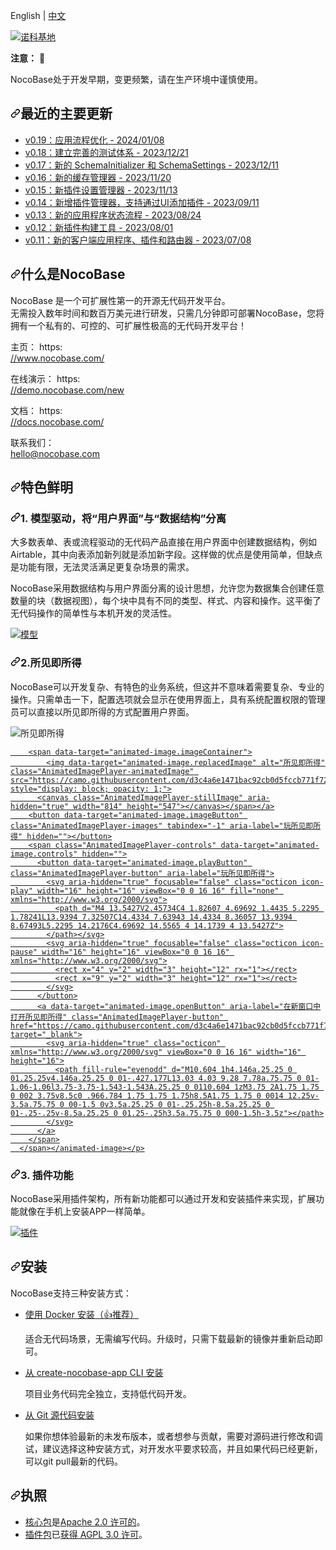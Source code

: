 <div class="Box-sc-g0xbh4-0 bJMeLZ js-snippet-clipboard-copy-unpositioned" data-hpc="true"><article class="markdown-body entry-content container-lg" itemprop="text"><p dir="auto">English | <a href="/nocobase/nocobase/blob/main/README.zh-CN.md">中文</a></p>
<p dir="auto"><a target="_blank" rel="noopener noreferrer nofollow" href="https://camo.githubusercontent.com/72865e4fa4a341a345f4dc610b92f33f839160144759cc8d0c8d3b8464875ed1/68747470733a2f2f6e6f636f626173652d66696c652e6f73732d636e2d6265696a696e672e616c6979756e63732e636f6d2f6d61696e2d6c2e706e67"><img src="https://camo.githubusercontent.com/72865e4fa4a341a345f4dc610b92f33f839160144759cc8d0c8d3b8464875ed1/68747470733a2f2f6e6f636f626173652d66696c652e6f73732d636e2d6265696a696e672e616c6979756e63732e636f6d2f6d61696e2d6c2e706e67" alt="诺科基地" data-canonical-src="https://nocobase-file.oss-cn-beijing.aliyuncs.com/main-l.png" style="max-width: 100%;"></a></p>
<p dir="auto"><strong><font style="vertical-align: inherit;"><font style="vertical-align: inherit;">注意：</font></font></strong><font style="vertical-align: inherit;"><font style="vertical-align: inherit;"> 📌</font></font></p>
<p dir="auto"><font style="vertical-align: inherit;"><font style="vertical-align: inherit;">NocoBase处于开发早期，变更频繁，请在生产环境中谨慎使用。</font></font></p>
<h2 tabindex="-1" dir="auto"><a id="user-content-recent-major-updates" class="anchor" aria-hidden="true" tabindex="-1" href="#recent-major-updates"><svg class="octicon octicon-link" viewBox="0 0 16 16" version="1.1" width="16" height="16" aria-hidden="true"><path d="m7.775 3.275 1.25-1.25a3.5 3.5 0 1 1 4.95 4.95l-2.5 2.5a3.5 3.5 0 0 1-4.95 0 .751.751 0 0 1 .018-1.042.751.751 0 0 1 1.042-.018 1.998 1.998 0 0 0 2.83 0l2.5-2.5a2.002 2.002 0 0 0-2.83-2.83l-1.25 1.25a.751.751 0 0 1-1.042-.018.751.751 0 0 1-.018-1.042Zm-4.69 9.64a1.998 1.998 0 0 0 2.83 0l1.25-1.25a.751.751 0 0 1 1.042.018.751.751 0 0 1 .018 1.042l-1.25 1.25a3.5 3.5 0 1 1-4.95-4.95l2.5-2.5a3.5 3.5 0 0 1 4.95 0 .751.751 0 0 1-.018 1.042.751.751 0 0 1-1.042.018 1.998 1.998 0 0 0-2.83 0l-2.5 2.5a1.998 1.998 0 0 0 0 2.83Z"></path></svg></a><font style="vertical-align: inherit;"><font style="vertical-align: inherit;">最近的主要更新</font></font></h2>
<ul dir="auto">
<li><a href="https://blog.nocobase.com/posts/release-v019/" rel="nofollow"><font style="vertical-align: inherit;"><font style="vertical-align: inherit;">v0.19：应用流程优化 - 2024/01/08</font></font></a></li>
<li><a href="https://blog.nocobase.com/posts/release-v018/" rel="nofollow"><font style="vertical-align: inherit;"><font style="vertical-align: inherit;">v0.18：建立完善的测试体系 - 2023/12/21</font></font></a></li>
<li><a href="https://blog.nocobase.com/posts/release-v017/" rel="nofollow"><font style="vertical-align: inherit;"><font style="vertical-align: inherit;">v0.17：新的 SchemaInitializer 和 SchemaSettings - 2023/12/11</font></font></a></li>
<li><a href="https://blog.nocobase.com/posts/release-v016/" rel="nofollow"><font style="vertical-align: inherit;"><font style="vertical-align: inherit;">v0.16：新的缓存管理器 - 2023/11/20</font></font></a></li>
<li><a href="https://blog.nocobase.com/posts/release-v015/" rel="nofollow"><font style="vertical-align: inherit;"><font style="vertical-align: inherit;">v0.15：新插件设置管理器 - 2023/11/13</font></font></a></li>
<li><a href="https://blog.nocobase.com/posts/release-v014/" rel="nofollow"><font style="vertical-align: inherit;"><font style="vertical-align: inherit;">v0.14：新增插件管理器，支持通过UI添加插件 - 2023/09/11</font></font></a></li>
<li><a href="https://blog.nocobase.com/posts/release-v013/" rel="nofollow"><font style="vertical-align: inherit;"><font style="vertical-align: inherit;">v0.13：新的应用程序状态流程 - 2023/08/24</font></font></a></li>
<li><a href="https://blog.nocobase.com/posts/release-v012/" rel="nofollow"><font style="vertical-align: inherit;"><font style="vertical-align: inherit;">v0.12：新插件构建工具 - 2023/08/01</font></font></a></li>
<li><a href="https://blog.nocobase.com/posts/release-v011/" rel="nofollow"><font style="vertical-align: inherit;"><font style="vertical-align: inherit;">v0.11：新的客户端应用程序、插件和路由器 - 2023/07/08</font></font></a></li>
</ul>
<h2 tabindex="-1" dir="auto"><a id="user-content-what-is-nocobase" class="anchor" aria-hidden="true" tabindex="-1" href="#what-is-nocobase"><svg class="octicon octicon-link" viewBox="0 0 16 16" version="1.1" width="16" height="16" aria-hidden="true"><path d="m7.775 3.275 1.25-1.25a3.5 3.5 0 1 1 4.95 4.95l-2.5 2.5a3.5 3.5 0 0 1-4.95 0 .751.751 0 0 1 .018-1.042.751.751 0 0 1 1.042-.018 1.998 1.998 0 0 0 2.83 0l2.5-2.5a2.002 2.002 0 0 0-2.83-2.83l-1.25 1.25a.751.751 0 0 1-1.042-.018.751.751 0 0 1-.018-1.042Zm-4.69 9.64a1.998 1.998 0 0 0 2.83 0l1.25-1.25a.751.751 0 0 1 1.042.018.751.751 0 0 1 .018 1.042l-1.25 1.25a3.5 3.5 0 1 1-4.95-4.95l2.5-2.5a3.5 3.5 0 0 1 4.95 0 .751.751 0 0 1-.018 1.042.751.751 0 0 1-1.042.018 1.998 1.998 0 0 0-2.83 0l-2.5 2.5a1.998 1.998 0 0 0 0 2.83Z"></path></svg></a><font style="vertical-align: inherit;"><font style="vertical-align: inherit;">什么是NocoBase</font></font></h2>
<p dir="auto"><font style="vertical-align: inherit;"><font style="vertical-align: inherit;">NocoBase 是一个可扩展性第一的开源无代码开发平台。</font></font><br><font style="vertical-align: inherit;"><font style="vertical-align: inherit;">
无需投入数年时间和数百万美元进行研发，只需几分钟即可部署NocoBase，您将拥有一个私有的、可控的、可扩展性极高的无代码开发平台！</font></font></p>
<p dir="auto"><font style="vertical-align: inherit;"><font style="vertical-align: inherit;">主页： https: </font></font><br>
<a href="https://www.nocobase.com/" rel="nofollow"><font style="vertical-align: inherit;"><font style="vertical-align: inherit;">//www.nocobase.com/</font></font></a></p>
<p dir="auto"><font style="vertical-align: inherit;"><font style="vertical-align: inherit;">在线演示： https: </font></font><br>
<a href="https://demo.nocobase.com/new" rel="nofollow"><font style="vertical-align: inherit;"><font style="vertical-align: inherit;">//demo.nocobase.com/new</font></font></a></p>
<p dir="auto"><font style="vertical-align: inherit;"><font style="vertical-align: inherit;">文档： https: </font></font><br>
<a href="https://docs.nocobase.com/" rel="nofollow"><font style="vertical-align: inherit;"><font style="vertical-align: inherit;">//docs.nocobase.com/</font></font></a></p>
<p dir="auto"><font style="vertical-align: inherit;"><font style="vertical-align: inherit;">联系我们：</font></font><br>
<a href="mailto:hello@nocobase.com"><font style="vertical-align: inherit;"><font style="vertical-align: inherit;">hello@nocobase.com</font></font></a></p>
<h2 tabindex="-1" dir="auto"><a id="user-content-distinctive-features" class="anchor" aria-hidden="true" tabindex="-1" href="#distinctive-features"><svg class="octicon octicon-link" viewBox="0 0 16 16" version="1.1" width="16" height="16" aria-hidden="true"><path d="m7.775 3.275 1.25-1.25a3.5 3.5 0 1 1 4.95 4.95l-2.5 2.5a3.5 3.5 0 0 1-4.95 0 .751.751 0 0 1 .018-1.042.751.751 0 0 1 1.042-.018 1.998 1.998 0 0 0 2.83 0l2.5-2.5a2.002 2.002 0 0 0-2.83-2.83l-1.25 1.25a.751.751 0 0 1-1.042-.018.751.751 0 0 1-.018-1.042Zm-4.69 9.64a1.998 1.998 0 0 0 2.83 0l1.25-1.25a.751.751 0 0 1 1.042.018.751.751 0 0 1 .018 1.042l-1.25 1.25a3.5 3.5 0 1 1-4.95-4.95l2.5-2.5a3.5 3.5 0 0 1 4.95 0 .751.751 0 0 1-.018 1.042.751.751 0 0 1-1.042.018 1.998 1.998 0 0 0-2.83 0l-2.5 2.5a1.998 1.998 0 0 0 0 2.83Z"></path></svg></a><font style="vertical-align: inherit;"><font style="vertical-align: inherit;">特色鲜明</font></font></h2>
<h3 tabindex="-1" dir="auto"><a id="user-content-1-model-driven-separate-user-interface-from-data-structure" class="anchor" aria-hidden="true" tabindex="-1" href="#1-model-driven-separate-user-interface-from-data-structure"><svg class="octicon octicon-link" viewBox="0 0 16 16" version="1.1" width="16" height="16" aria-hidden="true"><path d="m7.775 3.275 1.25-1.25a3.5 3.5 0 1 1 4.95 4.95l-2.5 2.5a3.5 3.5 0 0 1-4.95 0 .751.751 0 0 1 .018-1.042.751.751 0 0 1 1.042-.018 1.998 1.998 0 0 0 2.83 0l2.5-2.5a2.002 2.002 0 0 0-2.83-2.83l-1.25 1.25a.751.751 0 0 1-1.042-.018.751.751 0 0 1-.018-1.042Zm-4.69 9.64a1.998 1.998 0 0 0 2.83 0l1.25-1.25a.751.751 0 0 1 1.042.018.751.751 0 0 1 .018 1.042l-1.25 1.25a3.5 3.5 0 1 1-4.95-4.95l2.5-2.5a3.5 3.5 0 0 1 4.95 0 .751.751 0 0 1-.018 1.042.751.751 0 0 1-1.042.018 1.998 1.998 0 0 0-2.83 0l-2.5 2.5a1.998 1.998 0 0 0 0 2.83Z"></path></svg></a><font style="vertical-align: inherit;"><font style="vertical-align: inherit;">1. 模型驱动，将“用户界面”与“数据结构”分离</font></font></h3>
<p dir="auto"><font style="vertical-align: inherit;"><font style="vertical-align: inherit;">大多数表单、表或流程驱动的无代码产品直接在用户界面中创建数据结构，例如 Airtable，其中向表添加新列就是添加新字段。</font><font style="vertical-align: inherit;">这样做的优点是使用简单，但缺点是功能有限，无法灵活满足更复杂场景的需求。</font></font></p>
<p dir="auto"><font style="vertical-align: inherit;"><font style="vertical-align: inherit;">NocoBase采用数据结构与用户界面分离的设计思想，允许您为数据集合创建任意数量的块（数据视图），每个块中具有不同的类型、样式、内容和操作。</font><font style="vertical-align: inherit;">这平衡了无代码操作的简单性与本机开发的灵活性。</font></font></p>
<p dir="auto"><a target="_blank" rel="noopener noreferrer nofollow" href="https://camo.githubusercontent.com/be55c109eed54ae04171bf7399973a3614ff8a21fccfd6d59482349d80377958/68747470733a2f2f6e6f636f626173652d66696c652e6f73732d636e2d6265696a696e672e616c6979756e63732e636f6d2f6d6f64656c2d6c2e706e67"><img src="https://camo.githubusercontent.com/be55c109eed54ae04171bf7399973a3614ff8a21fccfd6d59482349d80377958/68747470733a2f2f6e6f636f626173652d66696c652e6f73732d636e2d6265696a696e672e616c6979756e63732e636f6d2f6d6f64656c2d6c2e706e67" alt="模型" data-canonical-src="https://nocobase-file.oss-cn-beijing.aliyuncs.com/model-l.png" style="max-width: 100%;"></a></p>
<h3 tabindex="-1" dir="auto"><a id="user-content-2-what-you-see-is-what-you-get" class="anchor" aria-hidden="true" tabindex="-1" href="#2-what-you-see-is-what-you-get"><svg class="octicon octicon-link" viewBox="0 0 16 16" version="1.1" width="16" height="16" aria-hidden="true"><path d="m7.775 3.275 1.25-1.25a3.5 3.5 0 1 1 4.95 4.95l-2.5 2.5a3.5 3.5 0 0 1-4.95 0 .751.751 0 0 1 .018-1.042.751.751 0 0 1 1.042-.018 1.998 1.998 0 0 0 2.83 0l2.5-2.5a2.002 2.002 0 0 0-2.83-2.83l-1.25 1.25a.751.751 0 0 1-1.042-.018.751.751 0 0 1-.018-1.042Zm-4.69 9.64a1.998 1.998 0 0 0 2.83 0l1.25-1.25a.751.751 0 0 1 1.042.018.751.751 0 0 1 .018 1.042l-1.25 1.25a3.5 3.5 0 1 1-4.95-4.95l2.5-2.5a3.5 3.5 0 0 1 4.95 0 .751.751 0 0 1-.018 1.042.751.751 0 0 1-1.042.018 1.998 1.998 0 0 0-2.83 0l-2.5 2.5a1.998 1.998 0 0 0 0 2.83Z"></path></svg></a><font style="vertical-align: inherit;"><font style="vertical-align: inherit;">2.所见即所得</font></font></h3>
<p dir="auto"><font style="vertical-align: inherit;"><font style="vertical-align: inherit;">NocoBase可以开发复杂、有特色的业务系统，但这并不意味着需要复杂、专业的操作。</font><font style="vertical-align: inherit;">只需单击一下，配置选项就会显示在使用界面上，具有系统配置权限的管理员可以直接以所见即所得的方式配置用户界面。</font></font></p>
<p dir="auto"><animated-image data-catalyst=""><a target="_blank" rel="noopener noreferrer nofollow" href="https://camo.githubusercontent.com/d3c4a6e1471bac92cb0d5fccb771f72f7e254c42c6598f5239e96ef093e3670c/68747470733a2f2f6e6f636f626173652d66696c652e6f73732d636e2d6265696a696e672e616c6979756e63732e636f6d2f777973697779672e676966" data-target="animated-image.originalLink"><img src="https://camo.githubusercontent.com/d3c4a6e1471bac92cb0d5fccb771f72f7e254c42c6598f5239e96ef093e3670c/68747470733a2f2f6e6f636f626173652d66696c652e6f73732d636e2d6265696a696e672e616c6979756e63732e636f6d2f777973697779672e676966" alt="所见即所得" data-canonical-src="https://nocobase-file.oss-cn-beijing.aliyuncs.com/wysiwyg.gif" style="max-width: 100%; display: inline-block;" data-target="animated-image.originalImage"></a>
      <span class="AnimatedImagePlayer" data-target="animated-image.player" hidden="">
        <a data-target="animated-image.replacedLink" class="AnimatedImagePlayer-images" href="https://camo.githubusercontent.com/d3c4a6e1471bac92cb0d5fccb771f72f7e254c42c6598f5239e96ef093e3670c/68747470733a2f2f6e6f636f626173652d66696c652e6f73732d636e2d6265696a696e672e616c6979756e63732e636f6d2f777973697779672e676966" target="_blank">
          
        <span data-target="animated-image.imageContainer">
            <img data-target="animated-image.replacedImage" alt="所见即所得" class="AnimatedImagePlayer-animatedImage" src="https://camo.githubusercontent.com/d3c4a6e1471bac92cb0d5fccb771f72f7e254c42c6598f5239e96ef093e3670c/68747470733a2f2f6e6f636f626173652d66696c652e6f73732d636e2d6265696a696e672e616c6979756e63732e636f6d2f777973697779672e676966" style="display: block; opacity: 1;">
          <canvas class="AnimatedImagePlayer-stillImage" aria-hidden="true" width="814" height="547"></canvas></span></a>
        <button data-target="animated-image.imageButton" class="AnimatedImagePlayer-images" tabindex="-1" aria-label="玩所见即所得" hidden=""></button>
        <span class="AnimatedImagePlayer-controls" data-target="animated-image.controls" hidden="">
          <button data-target="animated-image.playButton" class="AnimatedImagePlayer-button" aria-label="玩所见即所得">
            <svg aria-hidden="true" focusable="false" class="octicon icon-play" width="16" height="16" viewBox="0 0 16 16" fill="none" xmlns="http://www.w3.org/2000/svg">
              <path d="M4 13.5427V2.45734C4 1.82607 4.69692 1.4435 5.2295 1.78241L13.9394 7.32507C14.4334 7.63943 14.4334 8.36057 13.9394 8.67493L5.2295 14.2176C4.69692 14.5565 4 14.1739 4 13.5427Z">
            </path></svg>
            <svg aria-hidden="true" focusable="false" class="octicon icon-pause" width="16" height="16" viewBox="0 0 16 16" xmlns="http://www.w3.org/2000/svg">
              <rect x="4" y="2" width="3" height="12" rx="1"></rect>
              <rect x="9" y="2" width="3" height="12" rx="1"></rect>
            </svg>
          </button>
          <a data-target="animated-image.openButton" aria-label="在新窗口中打开所见即所得" class="AnimatedImagePlayer-button" href="https://camo.githubusercontent.com/d3c4a6e1471bac92cb0d5fccb771f72f7e254c42c6598f5239e96ef093e3670c/68747470733a2f2f6e6f636f626173652d66696c652e6f73732d636e2d6265696a696e672e616c6979756e63732e636f6d2f777973697779672e676966" target="_blank">
            <svg aria-hidden="true" class="octicon" xmlns="http://www.w3.org/2000/svg" viewBox="0 0 16 16" width="16" height="16">
              <path fill-rule="evenodd" d="M10.604 1h4.146a.25.25 0 01.25.25v4.146a.25.25 0 01-.427.177L13.03 4.03 9.28 7.78a.75.75 0 01-1.06-1.06l3.75-3.75-1.543-1.543A.25.25 0 0110.604 1zM3.75 2A1.75 1.75 0 002 3.75v8.5c0 .966.784 1.75 1.75 1.75h8.5A1.75 1.75 0 0014 12.25v-3.5a.75.75 0 00-1.5 0v3.5a.25.25 0 01-.25.25h-8.5a.25.25 0 01-.25-.25v-8.5a.25.25 0 01.25-.25h3.5a.75.75 0 000-1.5h-3.5z"></path>
            </svg>
          </a>
        </span>
      </span></animated-image></p>
<h3 tabindex="-1" dir="auto"><a id="user-content-3-functions-as-plugins" class="anchor" aria-hidden="true" tabindex="-1" href="#3-functions-as-plugins"><svg class="octicon octicon-link" viewBox="0 0 16 16" version="1.1" width="16" height="16" aria-hidden="true"><path d="m7.775 3.275 1.25-1.25a3.5 3.5 0 1 1 4.95 4.95l-2.5 2.5a3.5 3.5 0 0 1-4.95 0 .751.751 0 0 1 .018-1.042.751.751 0 0 1 1.042-.018 1.998 1.998 0 0 0 2.83 0l2.5-2.5a2.002 2.002 0 0 0-2.83-2.83l-1.25 1.25a.751.751 0 0 1-1.042-.018.751.751 0 0 1-.018-1.042Zm-4.69 9.64a1.998 1.998 0 0 0 2.83 0l1.25-1.25a.751.751 0 0 1 1.042.018.751.751 0 0 1 .018 1.042l-1.25 1.25a3.5 3.5 0 1 1-4.95-4.95l2.5-2.5a3.5 3.5 0 0 1 4.95 0 .751.751 0 0 1-.018 1.042.751.751 0 0 1-1.042.018 1.998 1.998 0 0 0-2.83 0l-2.5 2.5a1.998 1.998 0 0 0 0 2.83Z"></path></svg></a><font style="vertical-align: inherit;"><font style="vertical-align: inherit;">3. 插件功能</font></font></h3>
<p dir="auto"><font style="vertical-align: inherit;"><font style="vertical-align: inherit;">NocoBase采用插件架构，所有新功能都可以通过开发和安装插件来实现，扩展功能就像在手机上安装APP一样简单。</font></font></p>
<p dir="auto"><a target="_blank" rel="noopener noreferrer nofollow" href="https://camo.githubusercontent.com/9d35a0f6aba5385e734f3775fa1b352e6d0ae46bf69f8afc3a6018259c11695e/68747470733a2f2f6e6f636f626173652d66696c652e6f73732d636e2d6265696a696e672e616c6979756e63732e636f6d2f706c7567696e732d6c2e706e67"><img src="https://camo.githubusercontent.com/9d35a0f6aba5385e734f3775fa1b352e6d0ae46bf69f8afc3a6018259c11695e/68747470733a2f2f6e6f636f626173652d66696c652e6f73732d636e2d6265696a696e672e616c6979756e63732e636f6d2f706c7567696e732d6c2e706e67" alt="插件" data-canonical-src="https://nocobase-file.oss-cn-beijing.aliyuncs.com/plugins-l.png" style="max-width: 100%;"></a></p>
<h2 tabindex="-1" dir="auto"><a id="user-content-installation" class="anchor" aria-hidden="true" tabindex="-1" href="#installation"><svg class="octicon octicon-link" viewBox="0 0 16 16" version="1.1" width="16" height="16" aria-hidden="true"><path d="m7.775 3.275 1.25-1.25a3.5 3.5 0 1 1 4.95 4.95l-2.5 2.5a3.5 3.5 0 0 1-4.95 0 .751.751 0 0 1 .018-1.042.751.751 0 0 1 1.042-.018 1.998 1.998 0 0 0 2.83 0l2.5-2.5a2.002 2.002 0 0 0-2.83-2.83l-1.25 1.25a.751.751 0 0 1-1.042-.018.751.751 0 0 1-.018-1.042Zm-4.69 9.64a1.998 1.998 0 0 0 2.83 0l1.25-1.25a.751.751 0 0 1 1.042.018.751.751 0 0 1 .018 1.042l-1.25 1.25a3.5 3.5 0 1 1-4.95-4.95l2.5-2.5a3.5 3.5 0 0 1 4.95 0 .751.751 0 0 1-.018 1.042.751.751 0 0 1-1.042.018 1.998 1.998 0 0 0-2.83 0l-2.5 2.5a1.998 1.998 0 0 0 0 2.83Z"></path></svg></a><font style="vertical-align: inherit;"><font style="vertical-align: inherit;">安装</font></font></h2>
<p dir="auto"><font style="vertical-align: inherit;"><font style="vertical-align: inherit;">NocoBase支持三种安装方式：</font></font></p>
<ul dir="auto">
<li>
<p dir="auto"><a href="https://docs.nocobase.com/welcome/getting-started/installation/docker-compose" rel="nofollow"><font style="vertical-align: inherit;"><font style="vertical-align: inherit;">使用 Docker 安装（👍推荐）</font></font></a></p>
<p dir="auto"><font style="vertical-align: inherit;"><font style="vertical-align: inherit;">适合无代码场景，无需编写代码。</font><font style="vertical-align: inherit;">升级时，只需下载最新的镜像并重新启动即可。</font></font></p>
</li>
<li>
<p dir="auto"><a href="https://docs.nocobase.com/welcome/getting-started/installation/create-nocobase-app" rel="nofollow"><font style="vertical-align: inherit;"><font style="vertical-align: inherit;">从 create-nocobase-app CLI 安装</font></font></a></p>
<p dir="auto"><font style="vertical-align: inherit;"><font style="vertical-align: inherit;">项目业务代码完全独立，支持低代码开发。</font></font></p>
</li>
<li>
<p dir="auto"><a href="https://docs.nocobase.com/welcome/getting-started/installation/git-clone" rel="nofollow"><font style="vertical-align: inherit;"><font style="vertical-align: inherit;">从 Git 源代码安装</font></font></a></p>
<p dir="auto"><font style="vertical-align: inherit;"><font style="vertical-align: inherit;">如果你想体验最新的未发布版本，或者想参与贡献，需要对源码进行修改和调试，建议选择这种安装方式，对开发水平要求较高，并且如果代码已经更新，可以git pull最新的代码。</font></font></p>
</li>
</ul>
<h2 tabindex="-1" dir="auto"><a id="user-content-license" class="anchor" aria-hidden="true" tabindex="-1" href="#license"><svg class="octicon octicon-link" viewBox="0 0 16 16" version="1.1" width="16" height="16" aria-hidden="true"><path d="m7.775 3.275 1.25-1.25a3.5 3.5 0 1 1 4.95 4.95l-2.5 2.5a3.5 3.5 0 0 1-4.95 0 .751.751 0 0 1 .018-1.042.751.751 0 0 1 1.042-.018 1.998 1.998 0 0 0 2.83 0l2.5-2.5a2.002 2.002 0 0 0-2.83-2.83l-1.25 1.25a.751.751 0 0 1-1.042-.018.751.751 0 0 1-.018-1.042Zm-4.69 9.64a1.998 1.998 0 0 0 2.83 0l1.25-1.25a.751.751 0 0 1 1.042.018.751.751 0 0 1 .018 1.042l-1.25 1.25a3.5 3.5 0 1 1-4.95-4.95l2.5-2.5a3.5 3.5 0 0 1 4.95 0 .751.751 0 0 1-.018 1.042.751.751 0 0 1-1.042.018 1.998 1.998 0 0 0-2.83 0l-2.5 2.5a1.998 1.998 0 0 0 0 2.83Z"></path></svg></a><font style="vertical-align: inherit;"><font style="vertical-align: inherit;">执照</font></font></h2>
<ul dir="auto">
<li><a href="https://github.com/nocobase/nocobase/tree/main/packages/core"><font style="vertical-align: inherit;"><font style="vertical-align: inherit;">核心包</font></font></a><font style="vertical-align: inherit;"><font style="vertical-align: inherit;">是</font></font><a href="/nocobase/nocobase/blob/main/LICENSE-APACHE-2.0"><font style="vertical-align: inherit;"><font style="vertical-align: inherit;">Apache 2.0 许可的</font></font></a><font style="vertical-align: inherit;"><font style="vertical-align: inherit;">。</font></font></li>
<li><a href="https://github.com/nocobase/nocobase/tree/main/packages/plugins"><font style="vertical-align: inherit;"><font style="vertical-align: inherit;">插件包</font></font></a><font style="vertical-align: inherit;"><font style="vertical-align: inherit;">已</font></font><a href="/nocobase/nocobase/blob/main/LICENSE-AGPL"><font style="vertical-align: inherit;"><font style="vertical-align: inherit;">获得 AGPL 3.0 许可</font></font></a><font style="vertical-align: inherit;"><font style="vertical-align: inherit;">。</font></font></li>
</ul>
</article></div>
